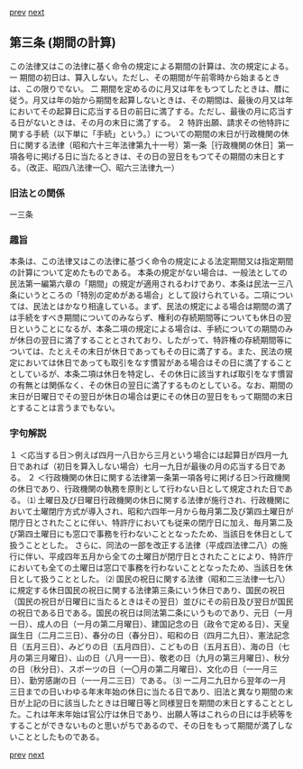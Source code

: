 [prev](/specific/markdowns/特許法/001_Mp-Ch_1-At_2.md)
[next](/specific/markdowns/特許法/003_Mp-Ch_1-At_4.md)
## 第三条 (期間の計算)
この法律又はこの法律に基く命令の規定による期間の計算は、次の規定による。
一 期間の初日は、算入しない。ただし、その期間が午前零時から始まるときは、この限りでない。
二 期間を定めるのに月又は年をもつてしたときは、暦に従う。月又は年の始から期間を起算しないときは、その期間は、最後の月又は年においてその起算日に応当する日の前日に満了する。ただし、最後の月に応当する日がないときは、その月の末日に満了する。
２ 特許出願、請求その他特許に関する手続（以下単に「手続」という。）についての期間の末日が行政機関の休日に関する法律（昭和六十三年法律第九十一号）第一条［行政機関の休日］第一項各号に掲げる日に当たるときは、その日の翌日をもつてその期間の末日とする。（改正、昭四八法律一〇、昭六三法律九一）

### 旧法との関係
一三条

### 趣旨
本条は、この法律又はこの法律に基づく命令の規定による法定期間又は指定期間の計算について定めたものである。
本条の規定がない場合は、一般法としての民法第一編第六章の「期間」の規定が適用されるわけであり、本条は民法一三八条にいうところの「特別の定めがある場合」として設けられている。二項については、民法とはかなり相違している。まず、民法の規定による場合は期間の満了は手続をすべき期間についてのみならず、権利の存続期間等についても休日の翌日ということになるが、本条二項の規定による場合は、手続についての期間のみが休日の翌日に満了することとされており、したがって、特許権の存続期間等については、たとえその末日が休日であってもその日に満了する。また、民法の規定においては休日であっても取引をなす慣習がある場合はその日に満了することとしているが、本条二項は休日を特定し、その休日に該当すれば取引をなす慣習の有無とは関係なく、その休日の翌日に満了するものとしている。なお、期間の末日が日曜日でその翌日が休日の場合は更にその休日の翌日をもって期間の末日とすることは言うまでもない。

### 字句解説
１ ＜応当する日＞例えば四月一八日から三月という場合には起算日が四月一九日であれば（初日を算入しない場合）七月一九日が最後の月の応当する日である。
２ ＜行政機関の休日に関する法律第一条第一項各号に掲げる日＞行政機関の休日であり、行政機関の執務を原則として行わない日として規定された日である。
⑴ 土曜日及び日曜日行政機関の休日に関する法律が施行され、行政機関において土曜閉庁方式が導入され、昭和六四年一月から毎月第二及び第四土曜日が閉庁日とされたことに伴い、特許庁においても従来の閉庁日に加え、毎月第二及び第四土曜日にも窓口で事務を行わないこととなったため、当該日を休日として扱うこととした。
さらに、同法の一部を改正する法律（平成四法律二八）の施行に伴い、平成四年五月から全ての土曜日が閉庁日とされたことにより、特許庁においても全ての土曜日は窓口で事務を行わないこととなったため、当該日を休日として扱うこととした。
⑵ 国民の祝日に関する法律（昭和二三法律一七八）に規定する休日国民の祝日に関する法律第三条にいう休日であり、国民の祝日（国民の祝日が日曜日に当たるときはその翌日）並びにその前日及び翌日が国民の祝日である日である。国民の祝日は同法第二条にいうものであり、元日（一月一日）、成人の日（一月の第二月曜日）、建国記念の日（政令で定める日）、天皇誕生日（二月二三日）、春分の日（春分日）、昭和の日（四月二九日）、憲法記念日（五月三日）、みどりの日（五月四日）、こどもの日（五月五日）、海の日（七月の第三月曜日）、山の日（八月一一日）、敬老の日（九月の第三月曜日）、秋分の日（秋分日）、スポーツの日（一〇月の第二月曜日）、文化の日（一一月三日）、勤労感謝の日（一一月二三日）である。
⑶ 一二月二九日から翌年の一月三日までの日いわゆる年末年始の休日に当たる日であり、旧法と異なり期間の末日が上記の日に該当したときは日曜日等と同様翌日を期間の末日とすることとした。これは年末年始は官公庁は休日であり、出願人等はこれらの日には手続等をすることができないものと思いがちであるので、その日をもって期間が満了しないこととしたものである。

[prev](/specific/markdowns/特許法/001_Mp-Ch_1-At_2.md)
[next](/specific/markdowns/特許法/003_Mp-Ch_1-At_4.md)